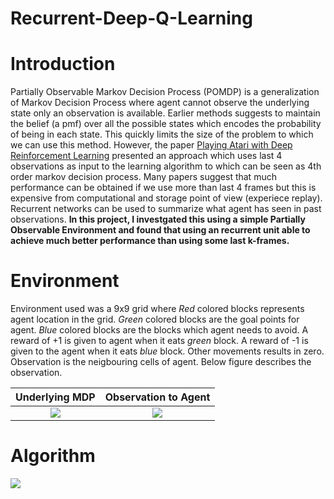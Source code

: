 # Recurrent-Deep-Q-Learning

# Introduction
Partially Observable Markov Decision Process (POMDP) is a generalization of Markov Decision Process where agent cannot observe 
the underlying state only an observation is available. Earlier methods suggests to maintain the belief (a pmf) over all the possible states which encodes the probability of being in each state. This quickly limits the size of the problem to which we can use this method. However, the paper [Playing Atari with Deep Reinforcement Learning](https://www.cs.toronto.edu/~vmnih/docs/dqn.pdf) presented an approach which uses last 4 observations as input to the learning 
algorithm to which can be seen as 4th order markov decision process. Many papers suggest that much performance can be obtained if we use more than last 4 frames but this is expensive from computational and storage point of view (experiece replay). Recurrent networks can be used to summarize what agent has seen in past observations. **In this project, I investgated this using a simple Partially Observable Environment and found that using an recurrent unit able to achieve much better performance than using some last k-frames.**

# Environment

Environment used was a 9x9 grid where *Red* colored blocks represents agent location in the grid. *Green* colored blocks are the goal points for agent. *Blue* colored blocks are the blocks which agent needs to avoid. A reward of +1 is given to agent when it eats *green* block. A reward of -1 is given to the agent when it eats *blue* block. Other movements results in zero.
Observation is the neigbouring cells of agent. Below figure describes the observation.

Underlying MDP             |  Observation to Agent          
:-------------------------:|:-------------------------:
![](https://raw.githubusercontent.com/mynkpl1998/Recurrent-Deep-Q-Learning/master/data/download%20(1).png)  |  ![](https://raw.githubusercontent.com/mynkpl1998/Recurrent-Deep-Q-Learning/master/data/download.png) 

# Algorithm

![](https://raw.githubusercontent.com/mynkpl1998/Recurrent-Deep-Q-Learning/master/data/algo.png)

